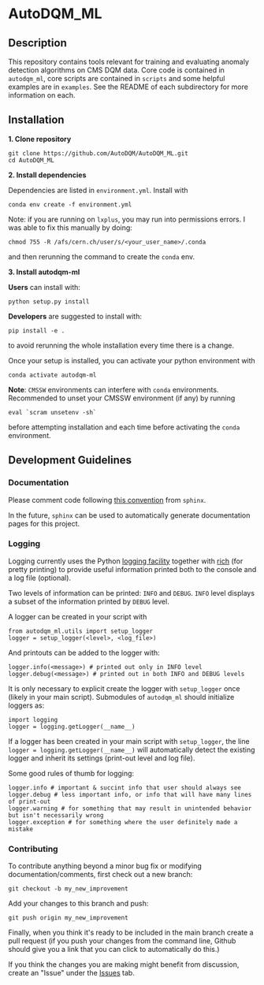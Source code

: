 # AutoDQM_ML

## Description
This repository contains tools relevant for training and evaluating anomaly detection algorithms on CMS DQM data.
Core code is contained in `autodqm_ml`, core scripts are contained in `scripts` and some helpful examples are in `examples`.
See the README of each subdirectory for more information on each.

## Installation
**1. Clone repository**
```
git clone https://github.com/AutoDQM/AutoDQM_ML.git 
cd AutoDQM_ML
```
**2. Install dependencies**

Dependencies are listed in ```environment.yml```. Install with
```
conda env create -f environment.yml
```

Note: if you are running on `lxplus`, you may run into permissions errors. I was able to fix this manually by doing:
```
chmod 755 -R /afs/cern.ch/user/s/<your_user_name>/.conda
```
and then rerunning the command to create the `conda` env.

**3. Install autodqm-ml**

**Users** can install with:
```
python setup.py install
```
**Developers** are suggested to install with:
```
pip install -e .
```
to avoid rerunning the whole installation every time there is a change.

Once your setup is installed, you can activate your python environment with
```
conda activate autodqm-ml
```

**Note**: `CMSSW` environments can interfere with `conda` environments. Recommended to unset your CMSSW environment (if any) by running
```
eval `scram unsetenv -sh`
```
before attempting installation and each time before activating the `conda` environment.

## Development Guidelines

### Documentation
Please comment code following [this convention](https://sphinx-rtd-tutorial.readthedocs.io/en/latest/docstrings.html) from `sphinx`.

In the future, `sphinx` can be used to automatically generate documentation pages for this project.

### Logging
Logging currently uses the Python [logging facility](https://docs.python.org/3/library/logging.html) together with [rich](https://github.com/willmcgugan/rich) (for pretty printing) to provide useful information printed both to the console and a log file (optional).

Two levels of information can be printed: `INFO` and `DEBUG`. `INFO` level displays a subset of the information printed by `DEBUG` level.

A logger can be created in your script with
```
from autodqm_ml.utils import setup_logger
logger = setup_logger(<level>, <log_file>)
```
And printouts can be added to the logger with:
```
logger.info(<message>) # printed out only in INFO level
logger.debug(<message>) # printed out in both INFO and DEBUG levels
```

It is only necessary to explicit create the logger with `setup_logger` once (likely in your main script). Submodules of `autodqm_ml` should initialize loggers as:
```
import logging
logger = logging.getLogger(__name__)
```
If a logger has been created in your main script with `setup_logger`, the line `logger = logging.getLogger(__name__)` will automatically detect the existing logger and inherit its settings (print-out level and log file).

Some good rules of thumb for logging:
```
logger.info # important & succint info that user should always see
logger.debug # less important info, or info that will have many lines of print-out
logger.warning # for something that may result in unintended behavior but isn't necessarily wrong
logger.exception # for something where the user definitely made a mistake
```

### Contributing
To contribute anything beyond a minor bug fix or modifying documentation/comments, first check out a new branch:
```
git checkout -b my_new_improvement
```
Add your changes to this branch and push:
```
git push origin my_new_improvement
```
Finally, when you think it's ready to be included in the main branch create a pull request (if you push your changes from the command line, Github should give you a link that you can click to automatically do this.) 

If you think the changes you are making might benefit from discussion, create an "Issue" under the [Issues](https://github.com/AutoDQM/AutoDQM_ML/issues) tab.
